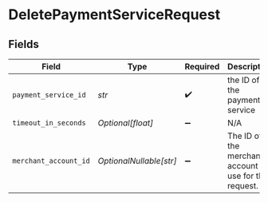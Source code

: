 # DeletePaymentServiceRequest


## Fields

| Field                                                   | Type                                                    | Required                                                | Description                                             | Example                                                 |
| ------------------------------------------------------- | ------------------------------------------------------- | ------------------------------------------------------- | ------------------------------------------------------- | ------------------------------------------------------- |
| `payment_service_id`                                    | *str*                                                   | :heavy_check_mark:                                      | the ID of the payment service                           | fffd152a-9532-4087-9a4f-de58754210f0                    |
| `timeout_in_seconds`                                    | *Optional[float]*                                       | :heavy_minus_sign:                                      | N/A                                                     |                                                         |
| `merchant_account_id`                                   | *OptionalNullable[str]*                                 | :heavy_minus_sign:                                      | The ID of the merchant account to use for this request. |                                                         |